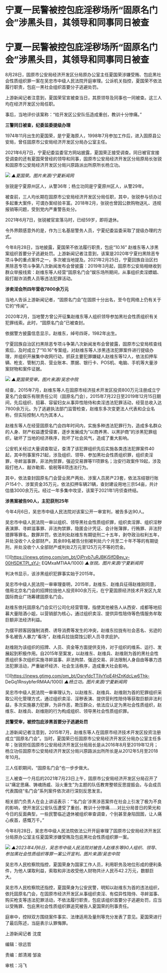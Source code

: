 # 宁夏一民警被控包庇淫秽场所“固原名门会”涉黑头目，其领导和同事同日被查

# 宁夏一民警被控包庇淫秽场所“固原名门会”涉黑头目，其领导和同事同日被查

8月28日，固原市公安局经济开发区分局原办公室主任夏国荣涉嫌受贿、包庇黑社会性质组织罪一案在吴忠市中级人民法院开庭审理。公诉机关指控，夏国荣不依法履行职责，包庇一黑社会组织首要分子逃避处罚。

上游新闻记者注意到，夏国荣官宣被查当日，其原领导及同事也一同被查。这三人均在经济开发区分局任职。

事后，当地评价该案称：“给开发区公安队伍造成重创，教训十分惨痛。”

**三警同日被查，纪委监委提级办理**

1974年11月出生的夏国荣，是宁夏海原人，1998年7月参加工作后，进入固原县公安局，曾任固原市公安局经济开发区分局办公室主任。

2021年6月7日，宁夏纪委监委官方网站披露，夏国荣正接受调查。同日被官宣接受调查的还有夏国荣曾经的领导和同事，固原市公安局经济开发区分局原局长张锐和固原市公安局经济开发区分局兴原路派出所原所长杨立功。

![](https://inews.gtimg.com/om_bt/OofwbbRyKmlbi64Nv7RMQNee-059wPL7KWq_G8DEIscpQAA/1000)
_▲夏国荣。图片来源/宁夏新闻网_

张锐是宁夏原州区人，从警36年；杨立功同是宁夏原州区人，从警29年。

被查前，三人均长期在固原市公安局经济开发区分局任职，其中，张锐参与侦办过多起重大案件，可谓办案经验丰富。2018年2月，张锐也曾因公款购物送礼、违规报销等问题，受到党内严重警告处分。

2021年6月7日，张锐被官宣落马时，已经59岁，即将退休。

令外界颇感意外的是，作为三名基层警务人员，宁夏纪委监委采取了提级办理的方式。

今年8月28日，当地披露，夏国荣不依法履行职责，包庇“10.16”
赵维东等人涉黑案组织首要分子逃避处罚。上游新闻记者注意到，该案是2020年宁夏扫黑除恶专项斗争的重点案件之一，多次被当地提及。2021年2月25日，宁夏回族自治区扫黑除恶专项斗争第八次新闻发布会曾披露：2019年3月起，固原市公安局相继收到群众举报线索：赵维东等人经营“固原名门会”娱乐场所期间，从事组织卖淫嫖娼、殴打敲诈消费人员等违法犯罪活动。

**涉卖淫会所四年营收7800余万元**

当地人告诉上游新闻记者，“固原名门会”在固原十分出名，至今在网络上仍有关于它的“传闻”。

2020年2月，当地警方曾公开征集赵维东等人组织领导参加黑社会性质组织有关犯罪线索。此时，“固原名门会”已被查封。

依据警方披露信息显示，赵维东，绰号四哥，1982年出生。

宁夏回族自治区扫黑除恶专项斗争第八次新闻发布会曾披露，固原市公安局核查线索后，及时成立了“10.16”专案组，对赵维东等人涉黑违法犯罪案件进行提级办理，并组织开展集中收网行动，抓获主要犯罪嫌疑人赵维东等12人，依法扣押车辆、枪支、管制刀具、营业账本、票据、银行卡、POS机、电脑、手机等大量涉案财物和案件证据。

![](https://inews.gtimg.com/om_bt/OUhOO6-S5q3vcvB6wi-8tWsLO2nHSo3FrYQCLIi2YXf3YAA/1000)
_▲夏国荣受审。图片来源/吴忠中院_

经查，2015年7月，赵维东等人在固原市经济技术开发区投资800万元注册成立宁夏名门会娱乐有限责任公司（固原名门会），2015年7月22日至2019年12月15日期间，先后组织、招募、容留妇女从事异性陪侍和卖淫违法犯罪活动，经营总收入达7800余万元。为了逃避执法部门监管检查，赵维东多次变更法人代表和企业名称，但实际控制人均为其本人。

赵维东等人在经营固原名门会四年时间内，实施多种违法犯罪行为，造成多名群众的人身、财产权益遭受侵害，逐步发展成为“以商养黑、以黑护商”的涉黑犯罪组织，破坏了当地的经济秩序，败坏了社会风气，造成了重大影响。

公安机关经过大量调查取证，查清了该犯罪组织先后实施各类违法犯罪案件40起，其中刑事案件21起，涉及组织、领导、参加黑社会性质组织罪，组织卖淫罪，寻衅滋事罪，非法拘禁罪，强迫交易罪等11项罪名；治安行政案件19起，涉及殴打他人、敲诈勒索、偷税等8项违法行为。

其中，依法查封固原名门会营业房产两处、涉案人员房产23套，依法冻结银行账户154个、涉案资金35万元，依法扣押车辆21辆，查封建设用地三宗54亩，共计估值3000余万元。经过一年多集中攻坚，该案于2021年1月侦查终结。

**涉黑案被告90人，主犯获刑25年**

今年4月6日，吴忠市中级人民法院对该案公开一审宣判，被告多达90人。

吴忠市中级人民法院一审以组织、领导黑社会性质组织罪，组织卖淫罪、组织淫秽表演罪、寻衅滋事罪、非法拘禁罪，隐匿会计凭证、会计账簿罪，行贿罪、非法狩猎罪等罪名，数罪并罚，依法判处赵维东有期徒刑二十五年，剥夺政治权利五年，并处没收个人全部财产。其余89名被告分别被判处六个月至二十年不等的有期徒刑，并处没收个人全部财产或判处2万元至125万元不等的罚金。

![](https://inews.gtimg.com/om_bt/OjPrvb7uRJBKj5IfDBey_y-00H5DKTPl_sYJ-
EQMxaMTIAA/1000) _▲张锐。图片来源/宁夏新闻网_

判决书显示，该涉黑组织犯罪事实始于2015年。

吴忠市中级人民法院一审审理查明，2015年，赵维东、赵维兵征得赵维刚同意，借用北京名门会的招牌拉拢他人投资800余万元，在宁夏固原经济技术开发区九龙国际商业广场筹建固原名门会。

赵维东依托固原名门会实行公司化经营管理，指使其他被告人从西安、成都等地招募大量陪酒小姐，以营销部为核心，通过组织卖淫、提供异性陪侍等色情服务牟取巨额非法经济利益。

为摆平顾客因强制消费、诱导消费等发生的冲突，赵维东拉拢有社会恶名、劣迹的多名被告人暴力“看场”，赵维兵拉拢腐蚀公职人员寻求庇护。

赵维刚为该组织的招牌、人员、资金等方面提供支持，对于组织的维系、运行、发展起到积极作用。自2015年至案发，以赵维东、赵维兵、赵维刚为首的黑社会性质组织多次组织实施寻衅滋事、非法拘禁、强迫交易、非法限制人身自由等暴力违法犯罪活动，严重破坏经济、社会生活秩序，造成重大社会影响。

![](https://inews.gtimg.com/om_bt/OsryfdcTTilvYioE4HZnKdcLw6Thk-
DeGq1RnsybferRMAA/1000) _▲杨立功。图片来源/宁夏新闻网_

吴忠市中级人民法院一审审理认为，以赵维东、赵维兵、赵维刚为首的犯罪组织采取公司化管理方式，通过组织卖淫、淫秽表演、提供营利性陪侍等获取巨额非法利益，多次实施暴力犯罪，为非作恶，欺压群众，依法应认定为黑社会性质组织，赵维东、赵维兵、赵维刚的行为构成组织、领导黑社会性质组织罪。

**民警受审，被控包庇涉黑首要分子逃避处罚**

上游新闻记者注意到，2015年7月，赵维东等人在固原市经济技术开发区投资注册成立“固原名门会”。当时，夏国荣已任固原市公安局经济开发区分局办公室主任多年；张锐担任固原市公安局经济开发区分局局长是从2016年8月至2019年12月；杨立功任固原市公安局经济开发区分局兴原路派出所所长是从2012年5月至2018年10月。

三人任职期间，“固原名门会”也一步步做大。

三人被查一个月后的2021年7月23日上午，固原市公安局经济开发区分局召开了以“痛定思痛、铸魂扬威、浴火重生”为主题的队伍教育整顿反思提振会。与会成员代表围绕“名门会”系列案件依次进行深刻反思发言。

相关部门负责人在会上讲话表示：“‘名门会’涉黑涉恶案件在社会上引发了极为不良的影响，使开发区公安队伍遭受了重创，教训十分惨痛……对比分局昔日的荣光和今日的反面典型，一些民警临近退休被组织审查调查，个别甚至身陷囹圄，让人痛心疾首，感慨万千。”

今年8月28日，吴忠市中级人民法院依法公开开庭审理了固原市公安局经济开发区分局原办公室主任夏国荣涉嫌受贿及包庇黑社会性质组织罪一案。

![](https://inews.gtimg.com/om_bt/OvlMvS-H5-CY2xPcqIdcpFgER6E2FKF5NzockPXf63hXkAA/1000)
_▲2023年4月6日，吴忠市中级人民法院对被告人赵维东等90人组织、领导、参加黑社会性质组织等罪一案公开宣判。图片来源/吴忠中院_

吴忠市人民检察院指控，夏国荣身为国家工作人员，利用职务及地位形成的便利条件，为他人谋取利益，索取和非法收受他人财物共计人民币42.2万元，数额巨大。

吴忠市人民检察院还指控，夏国荣身为公安民警，明知以赵维东为首的违法组织，依托固原名门会，在固原市经济开发区从事组织卖淫、有偿异性陪侍、寻衅滋事、购买枪支等违法犯罪活动，不依法履行职责，包庇该组织首要分子逃避处罚，应当以受贿罪、包庇黑社会性质组织罪追究被告人夏国荣的刑事责任。

庭审中，控辩双方围绕案件事实、法律适用及量刑等充分发表了意见。夏国荣进行了最后陈述，当庭表示认罪悔罪。

上游新闻记者 沈度

编辑：徐远哲

责编：郎清湘 邹渝

审核：冯飞

